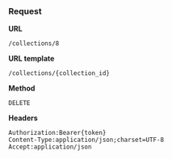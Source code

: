 ### Request

**URL**

`/collections/8`

**URL template**

`/collections/{collection_id}`

**Method**

`DELETE`

**Headers**

`Authorization:Bearer{token}`  
`Content-Type:application/json;charset=UTF-8`  
`Accept:application/json`  
